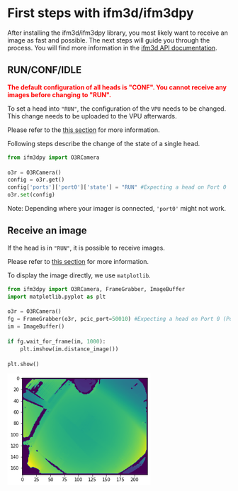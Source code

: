 # First steps with ifm3d/ifm3dpy

After installing the ifm3d/ifm3dpy library, you most likely want to receive an image as fast and possible. The next steps will guide you through the process. You will find more information in the [ifm3d API documentation](ifm3d/doc/sphinx/index:ifm3d%20library).

## RUN/CONF/IDLE

**<font color="red"> The default configuration of all heads is "CONF". You cannot receive any images before changing to "RUN".</font>**

To set a head into `"RUN"`, the configuration of the `VPU` needs to be changed. This change needs to be uploaded to the VPU afterwards.

Please refer to the [this section](ifm3d/doc/sphinx/content/examples/o3r/configuration/configuration:How%20to%3A%20configure%20the%20camera) for more information.

Following steps describe the change of the state of a single head.

```python
from ifm3dpy import O3RCamera

o3r = O3RCamera()
config = o3r.get()
config['ports']['port0']['state'] = "RUN" #Expecting a head on Port 0
o3r.set(config)
```

Note: Depending where your imager is connected, `'port0'` might not work.

## Receive an image

If the head is in `"RUN"`, it is possible to receive images.

Please refer to [this section](ifm3d/doc/sphinx/content/examples/o3r/getting_data/getting_data:How%20to%3A%20receive%20an%20image) for more information.

To display the image directly, we use `matplotlib`.

```python
from ifm3dpy import O3RCamera, FrameGrabber, ImageBuffer
import matplotlib.pyplot as plt

o3r = O3RCamera()
fg = FrameGrabber(o3r, pcic_port=50010) #Expecting a head on Port 0 (Port 0 == 50010)
im = ImageBuffer()

if fg.wait_for_frame(im, 1000):
    plt.imshow(im.distance_image())

plt.show()
```

![distance image](./resources/picture.png "Distance image")
